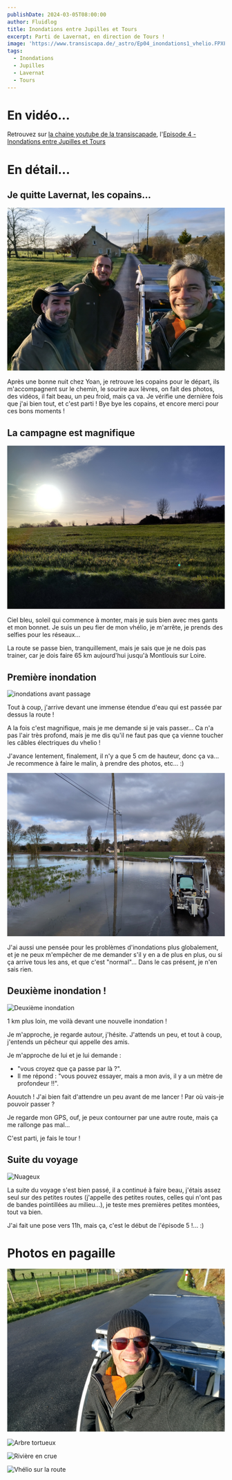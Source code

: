 ```yaml
---
publishDate: 2024-03-05T08:00:00
author: Fluidlog
title: Inondations entre Jupilles et Tours
excerpt: Parti de Lavernat, en direction de Tours !
image: 'https://www.transiscapa.de/_astro/Ep04_inondations1_vhelio.FPXFg0pL_YTHp6.webp'
tags:
  - Inondations
  - Jupilles
  - Lavernat
  - Tours
---
```


# En vidéo...
Retrouvez sur [la chaine youtube de la transiscapade](https://www.youtube.com/@Transiscapade), l'[Episode 4 - Inondations entre Jupilles et Tours](https://www.youtube.com/watch?v=9Bjl1kWSwN0)

# En détail...

## Je quitte Lavernat, les copains...
![Bye bye les copains](../../assets/images/Ep04_copains_lavernat.jpg)

Après une bonne nuit chez Yoan, je retrouve les copains pour le départ, ils m'accompagnent sur le chemin, le sourire aux lèvres, on fait des photos, des vidéos, il fait beau, un peu froid, mais ça va. Je vérifie une dernière fois que j'ai bien tout, et c'est parti ! Bye bye les copains, et encore merci pour ces bons moments !

## La campagne est magnifique

![Magnifique campagne...](../../assets/images/Ep04_belle_campagne.jpg)

Ciel bleu, soleil qui commence à monter, mais je suis bien avec mes gants et mon bonnet. Je suis un peu fier de mon vhélio, je m'arrête, je prends des selfies pour les réseaux...

La route se passe bien, tranquillement, mais je sais que je ne dois pas trainer, car je dois faire 65 km aujourd'hui jusqu'à Montlouis sur Loire.

## Première inondation
![inondations avant passage](../../assets/images/Ep04_inondations1.jpg)

Tout à coup, j'arrive devant une immense étendue d'eau qui est passée par dessus la route !

A la fois c'est magnifique, mais je me demande si je vais passer... Ca n'a pas l'air très profond, mais je me dis qu'il ne faut pas que ça vienne toucher les câbles électriques du vhelio !

J'avance lentement, finalement, il n'y a que 5 cm de hauteur, donc ça va... Je recommence à faire le malin, à prendre des photos, etc... :)

![inondations après passage](../../assets/images/Ep04_inondations1_vhelio.jpg)

J'ai aussi une pensée pour les problèmes d'inondations plus globalement, et je ne peux m'empêcher de me demander s'il y en a de plus en plus, ou si ça arrive tous les ans, et que c'est "normal"... Dans le cas présent, je n'en sais rien.

## Deuxième inondation !

![Deuxième inondation](../../assets/images/Ep04_inondations2.jpg)

1 km plus loin, me voilà devant une nouvelle inondation !

Je m'approche, je regarde autour, j'hésite.
J'attends un peu, et tout à coup, j'entends un pêcheur qui appelle des amis.

Je m'approche de lui et je lui demande : 
- "vous croyez que ça passe par là ?".
- Il me répond : "vous pouvez essayer, mais a mon avis, il y a un mètre de profondeur !!".

Aouutch ! J'ai bien fait d'attendre un peu avant de me lancer ! Par où vais-je pouvoir passer ?

Je regarde mon GPS, ouf, je peux contourner par une autre route, mais ça me rallonge pas mal...

C'est parti, je fais le tour !

## Suite du voyage
![Nuageux](../../assets/images/Ep04_nuageux.jpg)

La suite du voyage s'est bien passé, il a continué à faire beau, j'étais assez seul sur des petites routes (j'appelle des petites routes, celles qui n'ont pas de bandes pointillées au milieu...), je teste mes premières petites montées, tout va bien.

J'ai fait une pose vers 11h, mais ça, c'est le début de l'épisode 5 !... :)

# Photos en pagaille

![Yannick qui s'la pète](../../assets/images/Ep04_selfie1.jpg)

![Arbre tortueux](../../assets/images/Ep04_arbre.jpg)

![Rivière en crue](../../assets/images/Ep04_crue.jpg)

![Vhélio sur la route](../../assets/images/Ep04_route_vhelio.jpg)
